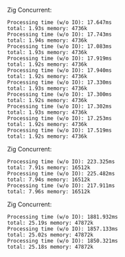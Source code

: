 
Zig Concurrent:

	Processing time (w/o IO): 17.647ms
	total: 1.93s memory: 4736k
	Processing time (w/o IO): 17.743ms
	total: 1.94s memory: 4736k
	Processing time (w/o IO): 17.083ms
	total: 1.93s memory: 4736k
	Processing time (w/o IO): 17.919ms
	total: 1.92s memory: 4736k
	Processing time (w/o IO): 17.940ms
	total: 1.92s memory: 4736k
	Processing time (w/o IO): 17.330ms
	total: 1.93s memory: 4736k
	Processing time (w/o IO): 17.300ms
	total: 1.92s memory: 4736k
	Processing time (w/o IO): 17.302ms
	total: 1.93s memory: 4736k
	Processing time (w/o IO): 17.253ms
	total: 1.92s memory: 4736k
	Processing time (w/o IO): 17.519ms
	total: 1.92s memory: 4736k

Zig Concurrent:

	Processing time (w/o IO): 223.325ms
	total: 7.91s memory: 16512k
	Processing time (w/o IO): 225.482ms
	total: 7.94s memory: 16512k
	Processing time (w/o IO): 217.911ms
	total: 7.96s memory: 16512k

Zig Concurrent:

	Processing time (w/o IO): 1881.932ms
	total: 25.19s memory: 47872k
	Processing time (w/o IO): 1857.133ms
	total: 25.02s memory: 47872k
	Processing time (w/o IO): 1850.321ms
	total: 25.18s memory: 47872k
